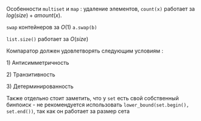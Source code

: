 Особенности `multiset` и `map` : удаление элементов, `count(x)` работает
за $log(size) + amount(x)$.

`swap` контейнеров за $O(1)$ `a.swap(b)`

`list.size()` работает за $O(size)$

Компаратор должен удовлетворять следующим условиям :

1\) Антисимметричность

2\) Транзитивность

3\) Детерминированность

Также отдельно стоит заметить, что у `set` есть свой собственный
бинпоиск - не рекомендуется использовать
`lower_bound(set.begin(), set.end())`, так как он работает за размер
сета